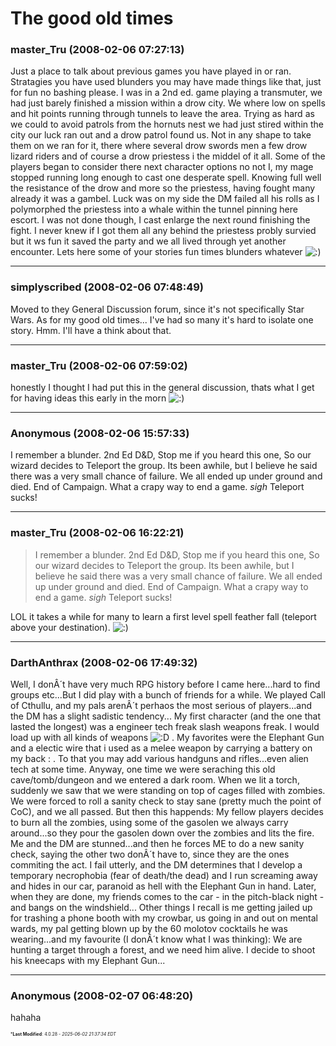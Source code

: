 # The good old times

### **master_Tru** (2008-02-06 07:27:13)

Just a place to talk about previous games you have played in or ran. Stratagies you have used blunders you may have made things like that, just for fun no bashing please.
I was in a 2nd ed. game playing a transmuter, we had just barely finished a mission within a drow city. We where low on spells and hit points running through tunnels to leave the area. Trying as hard as we could to avoid patrols from the hornuts nest we had just stired within the city our luck ran out and a drow patrol found us. Not in any shape to take them on we ran for it, there where several drow swords men a few drow lizard riders and of course a drow priestess i the middel of it all. Some of the players began to consider there next character options no not I, my mage stopped running long enough to cast one desperate spell.
Knowing full well the resistance of the drow and more so the priestess, having fought many already it was a gambel. Luck was on my side the DM failed all his rolls as I polymorphed the priestess into a whale within the tunnel pinning here escort. I was not done though, I cast enlarge the next round finishing the fight. I never knew if I got them all any behind the priestess probly survied but it ws fun it saved the party and we all lived through yet another encounter.
Lets here some of your stories fun times blunders whatever <!-- s:) -->![:)](https://i.ibb.co/8LPNcWCM/icon-e-smile.gif)<!-- s:) -->

---

### **simplyscribed** (2008-02-06 07:48:49)

Moved to they General Discussion forum, since it's not specifically Star Wars.
As for my good old times... I've had so many it's hard to isolate one story. Hmm. I'll have a think about that.

---

### **master_Tru** (2008-02-06 07:59:02)

honestly I thought I had put this in the general discussion, thats what I get for having ideas this early in the morn <!-- s:) -->![:)](https://i.ibb.co/8LPNcWCM/icon-e-smile.gif)<!-- s:) -->

---

### **Anonymous** (2008-02-06 15:57:33)

I remember a blunder.
2nd Ed D&D,
Stop me if you heard this one,
So our wizard decides to Teleport the group.
Its been awhile, but I believe he said there was a very small chance of failure.
We all ended up under ground and died.
End of Campaign. What a crapy way to end a game. *sigh* Teleport sucks!

---

### **master_Tru** (2008-02-06 16:22:21)

> I remember a blunder.
> 2nd Ed D&amp;D,
> Stop me if you heard this one,
> So our wizard decides to Teleport the group.
> Its been awhile, but I believe he said there was a very small chance of failure.
> We all ended up under ground and died.
> End of Campaign. What a crapy way to end a game. *sigh* Teleport sucks!

LOL it takes a while for many to learn a first level spell feather fall (teleport above your destination). <!-- s:) -->![:)](https://i.ibb.co/8LPNcWCM/icon-e-smile.gif)<!-- s:) -->

---

### **DarthAnthrax** (2008-02-06 17:49:32)

Well, I donÂ´t have very much RPG history before I came here...hard to find groups etc...But I did play with a bunch of friends for a while. We played Call of Cthullu, and my pals arenÂ´t perhaos the most serious of players...and the DM has a slight sadistic tendency...
My first character (and the one that lasted the longest) was a engineer tech freak slash weapons freak. I would load up with all kinds of weapons <!-- s:D -->![:D](https://i.ibb.co/MDcFvFDD/icon-e-biggrin.gif)<!-- s:D --> . My favorites were the Elephant Gun and a electic wire that i used as a melee weapon by carrying a battery on my back : . To that you may add various handguns and rifles...even alien tech at some time.
Anyway, one time we were seraching this old cave/tomb/dungeon and we entered a dark room. When we lit a torch, suddenly we saw that we were standing on top of cages filled with zombies. We were forced to roll a sanity check to stay sane (pretty much the point of CoC), and we all passed. But then this happends: My fellow players decides to burn all the zombies, using some of the gasolen we always carry around...so they pour the gasolen down over the zombies and lits the fire. Me and the DM are stunned...and then he forces ME to do a new sanity check, saying the other two donÂ´t have to, since they are the ones commiting the act. I fail utterly, and the DM determines that I develop a temporary necrophobia (fear of death/the dead) and I run screaming away and hides in our car, paranoid as hell with the Elephant Gun in hand. Later, when they are done, my friends comes to the car - in the pitch-black night - and bangs on the windshield...
Other things I recall is me getting jailed up for trashing a phone booth with my crowbar, us going in and out on mental wards, my pal getting blown up by the 60 molotov cocktails he was wearing...and my favourite (I donÂ´t know what I was thinking): We are hunting a target through a forest, and we need him alive. I decide to shoot his kneecaps with my Elephant Gun...

---

### **Anonymous** (2008-02-07 06:48:20)

hahaha



<span style="font-size: 0.5em;">***Last Modified**: 4.0.28 - *2025-06-02 21:37:34 EDT*</span>
